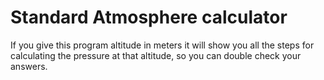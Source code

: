 <h1>Standard Atmosphere calculator</h1>

If you give this program altitude in meters it will show you all the steps for calculating the pressure at that altitude, so you can double check your answers.
